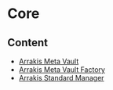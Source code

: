 # Core

## Content

- [Arrakis Meta Vault](abstract.ArrakisMetaVault.md)
- [Arrakis Meta Vault Factory](contract.ArrakisMetaVaultFactory.md)
- [Arrakis Standard Manager](contract.ArrakisStandardManager.md)

